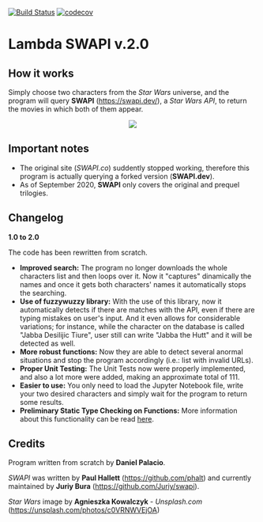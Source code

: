 [![Build Status](https://travis-ci.com/palaciodaniel/lambda_swapi_v2.0.svg?branch=master)](https://travis-ci.com/palaciodaniel/lambda_swapi_v2.0)
[![codecov](https://codecov.io/gh/palaciodaniel/lambda_swapi_v2.0/branch/master/graph/badge.svg)](https://codecov.io/gh/palaciodaniel/lambda_swapi_v2.0)

# Lambda SWAPI v.2.0

How it works
------------
Simply choose two characters from the *Star Wars* universe, and the program will query **SWAPI** (https://swapi.dev/), a *Star Wars API*, to return the movies in which both of them appear.

<p align="center"> 
<img src="https://images.unsplash.com/photo-1547700055-b61cacebece9?ixlib=rb-1.2.1&ixid=eyJhcHBfaWQiOjEyMDd9&auto=format&fit=crop&w=750&q=80">
</p>

Important notes
---------------
- The original site (*SWAPI.co*) suddently stopped working, therefore this program is actually querying a forked version (**SWAPI.dev**).
- As of September 2020, **SWAPI** only covers the original and prequel trilogies.

Changelog
---------
**1.0 to 2.0**

The code has been rewritten from scratch.

- **Improved search:** The program no longer downloads the whole characters list and then loops over it. Now it "captures" dinamically the names and once it gets both characters' names it automatically stops the searching.
- **Use of fuzzywuzzy library:** With the use of this library, now it automatically detects if there are matches with the API, even if there are typing mistakes on user's input. And it even allows for considerable variations; for instance, while the character on the database is called "Jabba Desilijic Tiure", user still can write "Jabba the Hutt" and it will be detected as well.
- **More robust functions:** Now they are able to detect several anormal situations and stop the program accordingly (i.e.: list with invalid URLs).
- **Proper Unit Testing:** The Unit Tests now were properly implemented, and also a lot more were added, making an approximate total of 111.
- **Easier to use:** You only need to load the Jupyter Notebook file, write your two desired characters and simply wait for the program to return some results.
- **Preliminary Static Type Checking on Functions:** More information about this functionality can be read [here](https://medium.com/@ageitgey/learn-how-to-use-static-type-checking-in-python-3-6-in-10-minutes-12c86d72677b).

Credits
-------
Program written from scratch by **Daniel Palacio**.

*SWAPI* was written by **Paul Hallett** (https://github.com/phalt) and currently maintained by **Juriy Bura** (https://github.com/Juriy/swapi).

*Star Wars* image by **Agnieszka Kowalczyk** - *Unsplash.com* (https://unsplash.com/photos/c0VRNWVEjOA)


